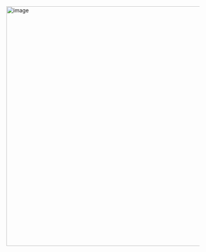 <img width="627" alt="image" src="https://github.com/user-attachments/assets/0aed7a0d-db7c-421b-8992-c957c7b60573" />
